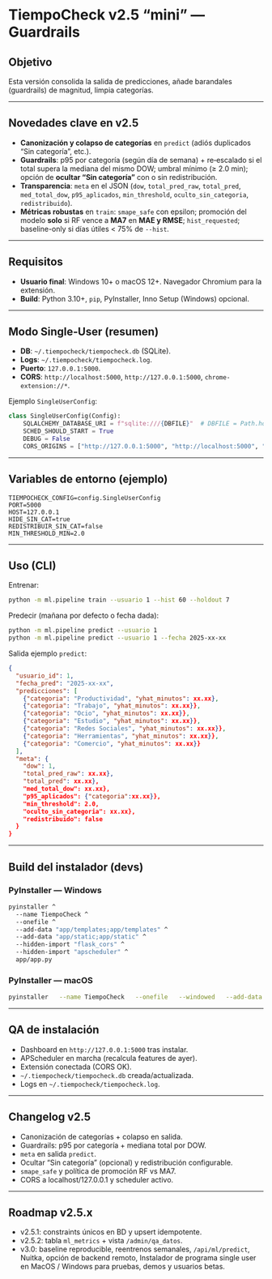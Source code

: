 # TiempoCheck v2.5 “mini” — Guardrails

## Objetivo
Esta versión consolida la salida de predicciones, añade barandales (guardrails) de magnitud, limpia categorías.

---

## Novedades clave en v2.5
- **Canonización y colapso de categorías** en `predict` (adiós duplicados “Sin categoría”, etc.).
- **Guardrails**: p95 por categoría (según día de semana) + re‑escalado si el total supera la mediana del mismo DOW; umbral mínimo (≥ 2.0 min); opción de **ocultar “Sin categoría”** con o sin redistribución.
- **Transparencia**: `meta` en el JSON (`dow`, `total_pred_raw`, `total_pred`, `med_total_dow`, `p95_aplicados`, `min_threshold`, `oculto_sin_categoria`, `redistribuido`).
- **Métricas robustas** en `train`: `smape_safe` con epsilon; promoción del modelo **solo** si RF vence a **MA7** en **MAE y RMSE**; `hist_requested`; baseline-only si días útiles < 75% de `--hist`.

---

## Requisitos
- **Usuario final**: Windows 10+ o macOS 12+. Navegador Chromium para la extensión.
- **Build**: Python 3.10+, `pip`, PyInstaller, Inno Setup (Windows) opcional.

---


## Modo Single‑User (resumen)
- **DB**: `~/.tiempocheck/tiempocheck.db` (SQLite).
- **Logs**: `~/.tiempocheck/tiempocheck.log`.
- **Puerto**: `127.0.0.1:5000`.
- **CORS**: `http://localhost:5000`, `http://127.0.0.1:5000`, `chrome-extension://*`.

Ejemplo `SingleUserConfig`:
```python
class SingleUserConfig(Config):
    SQLALCHEMY_DATABASE_URI = f"sqlite:///{DBFILE}"  # DBFILE = Path.home()/'.tiempocheck'/'tiempocheck.db'
    SCHED_SHOULD_START = True
    DEBUG = False
    CORS_ORIGINS = ["http://127.0.0.1:5000", "http://localhost:5000", "chrome-extension://*"]
```

---

## Variables de entorno (ejemplo)
```
TIEMPOCHECK_CONFIG=config.SingleUserConfig
PORT=5000
HOST=127.0.0.1
HIDE_SIN_CAT=true
REDISTRIBUIR_SIN_CAT=false
MIN_THRESHOLD_MIN=2.0
```

---

## Uso (CLI)
Entrenar:
```bash
python -m ml.pipeline train --usuario 1 --hist 60 --holdout 7
```
Predecir (mañana por defecto o fecha dada):
```bash
python -m ml.pipeline predict --usuario 1
python -m ml.pipeline predict --usuario 1 --fecha 2025-xx-xx
```

Salida ejemplo `predict`:
```json
{
  "usuario_id": 1,
  "fecha_pred": "2025-xx-xx",
  "predicciones": [
    {"categoria": "Productividad", "yhat_minutos": xx.xx},
    {"categoria": "Trabajo", "yhat_minutos": xx.xx}},
    {"categoria": "Ocio", "yhat_minutos": xx.xx}},
    {"categoria": "Estudio", "yhat_minutos": xx.xx}},
    {"categoria": "Redes Sociales", "yhat_minutos": xx.xx}},
    {"categoria": "Herramientas", "yhat_minutos": xx.xx}},
    {"categoria": "Comercio", "yhat_minutos": xx.xx}}
  ],
  "meta": {
    "dow": 1,
    "total_pred_raw": xx.xx},
    "total_pred": xx.xx},
    "med_total_dow": xx.xx},
    "p95_aplicados": {"categoria":xx.xx}},
    "min_threshold": 2.0,
    "oculto_sin_categoria": xx.xx},
    "redistribuido": false
  }
}
```

---

## Build del instalador (devs)

### PyInstaller — Windows
```bash
pyinstaller ^
  --name TiempoCheck ^
  --onefile ^
  --add-data "app/templates;app/templates" ^
  --add-data "app/static;app/static" ^
  --hidden-import "flask_cors" ^
  --hidden-import "apscheduler" ^
  app/app.py
```

### PyInstaller — macOS
```bash
pyinstaller   --name TiempoCheck   --onefile   --windowed   --add-data "app/templates:app/templates"   --add-data "app/static:app/static"   --hidden-import "flask_cors"   --hidden-import "apscheduler"   app/app.py
```

---

## QA de instalación
- Dashboard en `http://127.0.0.1:5000` tras instalar.
- APScheduler en marcha (recalcula features de ayer).
- Extensión conectada (CORS OK).
- `~/.tiempocheck/tiempocheck.db` creada/actualizada.
- Logs en `~/.tiempocheck/tiempocheck.log`.

---

## Changelog v2.5
- Canonización de categorías + colapso en salida.
- Guardrails: p95 por categoría + mediana total por DOW.
- `meta` en salida `predict`.
- Ocultar “Sin categoría” (opcional) y redistribución configurable.
- `smape_safe` y política de promoción RF vs MA7.
- CORS a localhost/127.0.0.1 y scheduler activo.

---

## Roadmap v2.5.x
- v2.5.1: constraints únicos en BD y upsert idempotente.
- v2.5.2: tabla `ml_metrics` + vista `/admin/qa_datos`.
- v3.0: baseline reproducible, reentrenos semanales, `/api/ml/predict`, Nuitka, opción de backend remoto, Instalador de programa single user en MacOS / Windows para pruebas, demos y usuarios betas.
